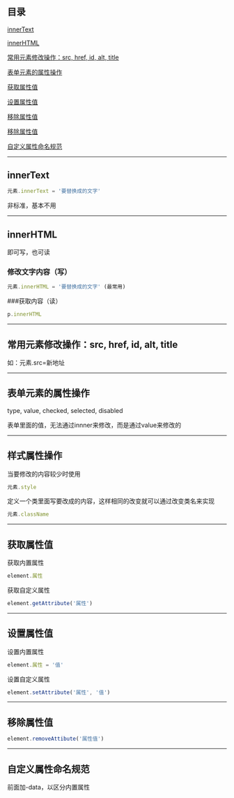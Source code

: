 # 

## 目录

[innerText](#jump1)

[innerHTML](#jump2)

[常用元素修改操作：src, href, id, alt, title](#jump3)

[表单元素的属性操作](#jump4)

[获取属性值](#jump5)

[设置属性值](#jump6)

[移除属性值](#jump7)

[移除属性值](#jump8)

[自定义属性命名规范](#jump9)

---	

<span id="jump1"></span>

## innerText

```javascript
元素.innerText = '要替换成的文字'
```

非标准，基本不用

---

<span id="jump2"></span>

## innerHTML

即可写，也可读

### 修改文字内容（写）

```javascript
元素.innerHTML = '要替换成的文字' (最常用)
```

###获取内容（读）

```javascript
p.innerHTML
```

---

<span id="jump3"></span>

## 常用元素修改操作：src, href, id, alt, title

如：元素.src=新地址

---

<span id="jump4"></span>

## 表单元素的属性操作

type, value, checked, selected, disabled

表单里面的值，无法通过innner来修改，而是通过value来修改的

---

<span id="jump5"></span>

## 样式属性操作

当要修改的内容较少时使用

```javascript
元素.style
```

定义一个类里面写要改成的内容，这样相同的改变就可以通过改变类名来实现

```javascript
元素.className 
```

---

<span id="jump6"></span>

## 获取属性值

获取内置属性

```javascript
element.属性
```

获取自定义属性

```javascript
element.getAttribute('属性') 
```

---

<span id="jump7"></span>

## 设置属性值

设置内置属性

```javascript
element.属性 = '值' 
```

设置自定义属性

```javascript
element.setAttribute('属性', '值') 

```

---

<span id="jump8"></span>

## 移除属性值

```javascript
element.removeAttibute('属性值')
```

---

<span id="jump9"></span>

## 自定义属性命名规范

前面加-data，以区分内置属性
